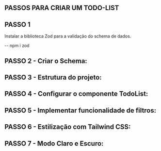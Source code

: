 ## PASSOS PARA CRIAR UM TODO-LIST

## PASSO 1

Instalar a biblioteca Zod para a validação do schema de dados.

-- npm i zod

## PASSO 2 - Criar o Schema:

## PASSO 3 - Estrutura do projeto:

## PASSO 4 - Configurar o componente TodoList:

## PASSO 5 - Implementar funcionalidade de filtros:

## PASSO 6 - Estilização com Tailwind CSS:

## PASSO 7 - Modo Claro e Escuro:
